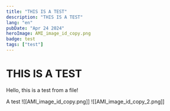 ```yaml
---
title: "THIS IS A TEST"
description: "THIS IS A TEST"
lang: "en"
pubDate: "Apr 24 2024"
heroImage: AMI_image_id_copy.png
badge: test
tags: ["test"]
---
```


# THIS IS A TEST


Hello, this is a test from a file!

A test
![[AMI_image_id_copy.png]]
![[AMI_image_id_copy_2.png]]
